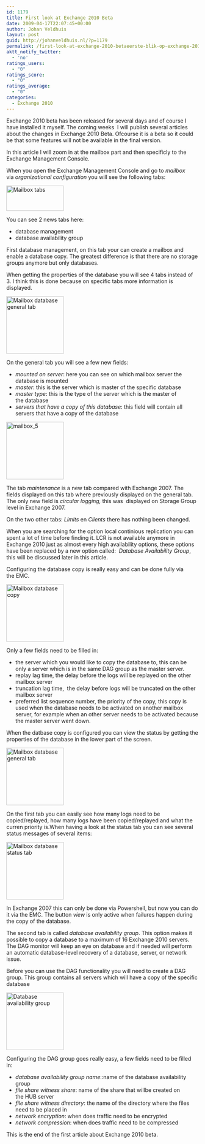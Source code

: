 ```yaml
---
id: 1179
title: First look at Exchange 2010 Beta
date: 2009-04-17T22:07:45+00:00
author: Johan Veldhuis
layout: post
guid: http://johanveldhuis.nl/?p=1179
permalink: /first-look-at-exchange-2010-betaeerste-blik-op-exchange-2010-beta/
aktt_notify_twitter:
  - 'no'
ratings_users:
  - "0"
ratings_score:
  - "0"
ratings_average:
  - "0"
categories:
  - Exchange 2010
---
```

Exchange 2010 beta has been released for several days and of course I have installed it myself. The coming weeks  I will publish several articles about the changes in Exchange 2010 Beta. Ofcourse it is a beta so it could be that some features will not be available in the final version.

In this article I will zoom in at the mailbox part and then specificly to the Exchange Management Console.

When you open the Exchange Management Console and go to _mailbox_ via _organizational configuration_ you will see the following tabs:

[<img class="alignnone size-thumbnail wp-image-1180" title="Mailbox tabs" src="https://i2.wp.com/johanveldhuis.nl/wp-content/uploads/2009/04/mailbox-150x66.jpg?resize=150%2C66" alt="Mailbox tabs" width="150" height="66" srcset="https://i0.wp.com/johanveldhuis.nl/wp-content/uploads/2009/04/mailbox.jpg?resize=150%2C66&ssl=1 150w, https://i0.wp.com/johanveldhuis.nl/wp-content/uploads/2009/04/mailbox.jpg?zoom=2&resize=150%2C66&ssl=1 300w, https://i0.wp.com/johanveldhuis.nl/wp-content/uploads/2009/04/mailbox.jpg?zoom=3&resize=150%2C66&ssl=1 450w" sizes="(max-width: 150px) 100vw, 150px" data-recalc-dims="1" />](https://i0.wp.com/johanveldhuis.nl/wp-content/uploads/2009/04/mailbox.jpg)

You can see 2 news tabs here:

  * database management
  * database availability group

First database management, on this tab your can create a mailbox and enable a database copy. The greatest difference is that there are no storage groups anymore but only databases.

When getting the properties of the database you will see 4 tabs instead of 3. I think this is done because on specific tabs more information is displayed.

[<img class="alignnone size-thumbnail wp-image-1181" title="Mailbox database general tab" src="https://i0.wp.com/johanveldhuis.nl/wp-content/uploads/2009/04/mailbox_4-150x150.jpg?resize=150%2C150" alt="Mailbox database general tab" width="150" height="150" srcset="https://i0.wp.com/johanveldhuis.nl/wp-content/uploads/2009/04/mailbox_4.jpg?resize=150%2C150&ssl=1 150w, https://i0.wp.com/johanveldhuis.nl/wp-content/uploads/2009/04/mailbox_4.jpg?zoom=2&resize=150%2C150&ssl=1 300w" sizes="(max-width: 150px) 100vw, 150px" data-recalc-dims="1" />](https://i0.wp.com/johanveldhuis.nl/wp-content/uploads/2009/04/mailbox_4.jpg)

On the general tab you will see a few new fields:

  * _mounted on server_: here you can see on which mailbox server the database is mounted
  * _master_: this is the server which is master of the specific database
  * _master type_: this is the type of the server which is the master of the database
  * _servers that have a copy of this database_: this field will contain all servers that have a copy of the database

[<img class="alignnone size-thumbnail wp-image-1182" title="Mailbox database maintenance" src="https://i1.wp.com/johanveldhuis.nl/wp-content/uploads/2009/04/mailbox_5-150x150.jpg?resize=150%2C150" alt="mailbox_5" width="150" height="150" srcset="https://i0.wp.com/johanveldhuis.nl/wp-content/uploads/2009/04/mailbox_5.jpg?resize=150%2C150&ssl=1 150w, https://i0.wp.com/johanveldhuis.nl/wp-content/uploads/2009/04/mailbox_5.jpg?zoom=2&resize=150%2C150&ssl=1 300w" sizes="(max-width: 150px) 100vw, 150px" data-recalc-dims="1" />](https://i0.wp.com/johanveldhuis.nl/wp-content/uploads/2009/04/mailbox_5.jpg)

The tab _maintenance_ is a new tab compared with Exchange 2007. The fields displayed on this tab where previously displayed on the general tab. The only new field is _circular logging,_ this was  displayed on Storage Group level in Exchange 2007.

On the two other tabs: _Limits_ en _Clients_ there has nothing been changed.

When you are searching for the option local continious replication you can spent a lot of time before finding it. LCR is not available anymore in Exchange 2010 just as almost every high availability options, these options have been replaced by a new option called:  _Database Availability Group_, this will be discussed later in this article.

Configuring the database copy is really easy and can be done fully via the EMC.

[<img class="alignnone size-thumbnail wp-image-1184" title="Mailbox database copy" src="https://i2.wp.com/johanveldhuis.nl/wp-content/uploads/2009/04/mailbox_8-150x150.jpg?resize=150%2C150" alt="Mailbox database copy" width="150" height="150" srcset="https://i2.wp.com/johanveldhuis.nl/wp-content/uploads/2009/04/mailbox_8.jpg?resize=150%2C150&ssl=1 150w, https://i2.wp.com/johanveldhuis.nl/wp-content/uploads/2009/04/mailbox_8.jpg?zoom=2&resize=150%2C150&ssl=1 300w, https://i2.wp.com/johanveldhuis.nl/wp-content/uploads/2009/04/mailbox_8.jpg?zoom=3&resize=150%2C150&ssl=1 450w" sizes="(max-width: 150px) 100vw, 150px" data-recalc-dims="1" />](https://i2.wp.com/johanveldhuis.nl/wp-content/uploads/2009/04/mailbox_8.jpg)

Only a few fields need to be filled in:

  * the server which you would like to copy the database to, this can be only a server which is in the same DAG group as the master server.
  * replay lag time, the delay before the logs will be replayed on the other mailbox server
  * truncation lag time,  the delay before logs will be truncated on the other mailbox server
  * preferred list sequence number, the priority of the copy, this copy is used when the database needs to be activated on another mailbox server, for example when an other server needs to be activated because the master server went down.

When the datbase copy is configured you can view the status by getting the properties of the database in the lower part of the screen.

[<img class="alignnone size-thumbnail wp-image-1186" title="Mailbox database general tab" src="https://i1.wp.com/johanveldhuis.nl/wp-content/uploads/2009/04/mailbox_2-150x150.jpg?resize=150%2C150" alt="Mailbox database general tab" width="150" height="150" srcset="https://i2.wp.com/johanveldhuis.nl/wp-content/uploads/2009/04/mailbox_2.jpg?resize=150%2C150&ssl=1 150w, https://i2.wp.com/johanveldhuis.nl/wp-content/uploads/2009/04/mailbox_2.jpg?zoom=2&resize=150%2C150&ssl=1 300w" sizes="(max-width: 150px) 100vw, 150px" data-recalc-dims="1" />](https://i2.wp.com/johanveldhuis.nl/wp-content/uploads/2009/04/mailbox_2.jpg)

On the first tab you can easily see how many logs need to be copied/replayed, how many logs have been copied/replayed and what the curren priority is.When having a look at the status tab you can see several status messages of several items:

[<img class="alignnone size-thumbnail wp-image-1187" title="Mailbox database status tab" src="https://i0.wp.com/johanveldhuis.nl/wp-content/uploads/2009/04/mailbox_3-150x150.jpg?resize=150%2C150" alt="Mailbox database status tab" width="150" height="150" srcset="https://i0.wp.com/johanveldhuis.nl/wp-content/uploads/2009/04/mailbox_3.jpg?resize=150%2C150&ssl=1 150w, https://i0.wp.com/johanveldhuis.nl/wp-content/uploads/2009/04/mailbox_3.jpg?zoom=2&resize=150%2C150&ssl=1 300w" sizes="(max-width: 150px) 100vw, 150px" data-recalc-dims="1" />](https://i0.wp.com/johanveldhuis.nl/wp-content/uploads/2009/04/mailbox_3.jpg)

In Exchange 2007 this can only be done via Powershell, but now you can do it via the EMC. The button _view_ is only active when failures happen during the copy of the database.

The second tab is called _database availability group_. This option makes it possible to copy a database to a maximum of 16 Exchange 2010 servers. The DAG monitor will keep an eye on database and if needed will perform an automatic database-level recovery of a database, server, or network issue. 

Before you can use the DAG functionality you will need to create a DAG group. This group contains all servers which will have a copy of the specific database

[<img class="alignnone size-thumbnail wp-image-1185" title="Database availability group" src="https://i0.wp.com/johanveldhuis.nl/wp-content/uploads/2009/04/mailbox_9-150x150.jpg?resize=150%2C150" alt="Database availability group" width="150" height="150" srcset="https://i0.wp.com/johanveldhuis.nl/wp-content/uploads/2009/04/mailbox_9.jpg?resize=150%2C150&ssl=1 150w, https://i0.wp.com/johanveldhuis.nl/wp-content/uploads/2009/04/mailbox_9.jpg?zoom=2&resize=150%2C150&ssl=1 300w, https://i0.wp.com/johanveldhuis.nl/wp-content/uploads/2009/04/mailbox_9.jpg?zoom=3&resize=150%2C150&ssl=1 450w" sizes="(max-width: 150px) 100vw, 150px" data-recalc-dims="1" />](https://i0.wp.com/johanveldhuis.nl/wp-content/uploads/2009/04/mailbox_9.jpg)

Configuring the DAG group goes really easy, a few fields need to be filled in:

  * _database availability group name_::name of the database availability group
  * _file share witness share_: name of the share that willbe created on the HUB server
  * _file share witness directory_: the name of the directory where the files need to be placed in
  * _network encryption_: when does traffic need to be encrypted
  * _network compression_: when does traffic need to be compressed

This is the end of the first article about Exchange 2010 beta.